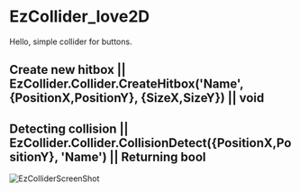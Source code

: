 # EzCollider_love2D
Hello, simple collider for buttons.

Create new hitbox ||
EzCollider.Collider.CreateHitbox('Name', {PositionX,PositionY}, {SizeX,SizeY})
|| void
------------------
Detecting collision ||
EzCollider.Collider.CollisionDetect({PositionX,PositionY}, 'Name')
|| Returning bool
------------------

![EzColliderScreenShot](https://user-images.githubusercontent.com/61147166/162728359-c7ff0654-93c4-46ec-a976-42d533a17ad9.png)

